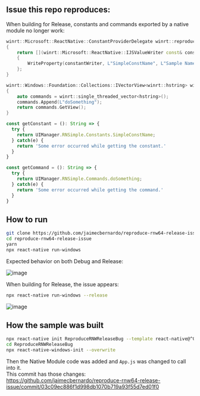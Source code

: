 ## Issue this repo reproduces:

When building for Release, constants and commands exported by a native module no longer work:

```C++
winrt::Microsoft::ReactNative::ConstantProviderDelegate winrt::reproducernwreleasebug::implementation::SimpleViewManager::ExportedViewConstants() noexcept
{
    return [](winrt::Microsoft::ReactNative::IJSValueWriter const& constantWriter)
    {
        WriteProperty(constantWriter, L"SimpleConstName", L"Sample Name");
    };
}

winrt::Windows::Foundation::Collections::IVectorView<winrt::hstring> winrt::reproducernwreleasebug::implementation::SimpleViewManager::Commands() noexcept
{
    auto commands = winrt::single_threaded_vector<hstring>();
    commands.Append(L"doSomething");
    return commands.GetView();
}
```

```JavaScript
const getConstant = (): String => {
  try {
    return UIManager.RNSimple.Constants.SimpleConstName;
  } catch(e) {
    return 'Some error occurred while getting the constant.'
  }
}

const getCommand = (): String => {
  try {
    return UIManager.RNSimple.Commands.doSomething;
  } catch(e) {
    return 'Some error occurred while getting the command.'
  }
}
```

## How to run

```bash
git clone https://github.com/jaimecbernardo/reproduce-rnw64-release-issue
cd reproduce-rnw64-release-issue
yarn
npx react-native run-windows
```

Expected behavior on both Debug and Release:

![image](https://user-images.githubusercontent.com/26118718/113592160-b38cab00-962c-11eb-8c52-39f5d31a6379.png)

When building for Release, the issue appears:
```bash
npx react-native run-windows --release
```
![image](https://user-images.githubusercontent.com/26118718/113592686-5e9d6480-962d-11eb-95ab-d2b992eb9a76.png)

## How the sample was built

```bash
npx react-native init ReproduceRNWReleaseBug --template react-native@^0.64.0
cd ReproduceRNWReleaseBug
npx react-native-windows-init --overwrite
```

Then the Native Module code was added and `App.js` was changed to call into it.  
This commit has those changes:  
https://github.com/jaimecbernardo/reproduce-rnw64-release-issue/commit/03c09ec886f1d998db1070b719a93f55d7ed01f0
